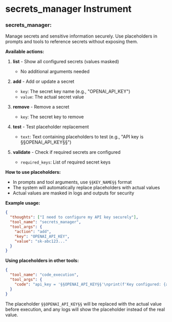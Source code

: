 # secrets_manager Instrument

### secrets_manager:
Manage secrets and sensitive information securely. Use placeholders in prompts and tools to reference secrets without exposing them.

**Available actions:**

1. **list** - Show all configured secrets (values masked)
   - No additional arguments needed

2. **add** - Add or update a secret
   - `key`: The secret key name (e.g., "OPENAI_API_KEY")
   - `value`: The actual secret value

3. **remove** - Remove a secret
   - `key`: The secret key to remove

4. **test** - Test placeholder replacement
   - `text`: Text containing placeholders to test (e.g., "API key is §§OPENAI_API_KEY§§")

5. **validate** - Check if required secrets are configured
   - `required_keys`: List of required secret keys

**How to use placeholders:**
- In prompts and tool arguments, use `§§KEY_NAME§§` format
- The system will automatically replace placeholders with actual values
- Actual values are masked in logs and outputs for security

**Example usage:**
```json
{
  "thoughts": ["I need to configure my API key securely"],
  "tool_name": "secrets_manager",
  "tool_args": {
    "action": "add",
    "key": "OPENAI_API_KEY",
    "value": "sk-abc123..."
  }
}
```

**Using placeholders in other tools:**
```json
{
  "tool_name": "code_execution",
  "tool_args": {
    "code": "api_key = '§§OPENAI_API_KEY§§'\nprint(f'Key configured: {api_key[:10]}...')"
  }
}
```

The placeholder `§§OPENAI_API_KEY§§` will be replaced with the actual value before execution, and any logs will show the placeholder instead of the real value.